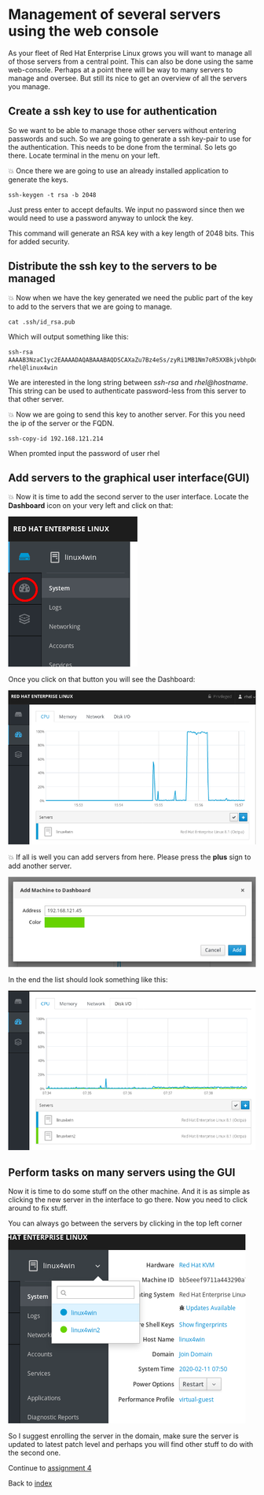 # Management of several servers using the web console

As your fleet of Red Hat Enterprise Linux grows you will want to manage all of those servers from a central point. This can also be done using the same web-console. Perhaps at a point there will be way to many servers to manage and oversee. But still its nice to get an overview of all the servers you manage.

## Create a ssh key to use for authentication

So we want to be able to manage those other servers without entering passwords and such. So we are going to generate a ssh key-pair to use for the authentication. This needs to be done from the terminal. So lets go there. Locate terminal in the menu on your left.

:boom: Once there we are going to use an already installed application to generate the keys.
```
ssh-keygen -t rsa -b 2048
```
Just press enter to accept defaults. We input no password since then we would need to use a password anyway to unlock the key.

This command will generate an RSA key with a key length of 2048 bits. This for added security.

## Distribute the ssh key to the servers to be managed

:boom: Now when we have the key generated we need the public part of the key to add to the servers that we are going to manage. 
```
cat .ssh/id_rsa.pub
```
Which will output something like this:
```
ssh-rsa AAAAB3NzaC1yc2EAAAADAQABAAABAQDSCAXaZu7Bz4eSs/zyRi1MB1Nm7oR5XXBkjvbhpDdszPkUouDk+2MJ6/nK19NEtJ1yGU6t02kPQLTq6aOvUaPZsQ+wXFL3qPWhxSb60Tbc/t1+Nhh9FfeIQO+cqzq4PtCkC7DThSjParCkmkTn5JnIYNaVvOimaI9c4lO0qrt+6kdty2oTIbdcOrM0CERDBWhzECCmCDpAXv6R4/G+g2WXTXefpmGgwEdNiDVfV79niJQj4DnG0DVQV/uFNKoV/AyzGcKFVNzaO7PSqoY5kdQjlAEa3tr2SETLH8jjSec7ux4BDoAyPU+qNLWTCHNnlZ6yB4isbPbKw5RcOaDnZiLr rhel@linux4win
```
We are interested in the long string between *ssh-rsa* and *rhel@hostname*. This string can be used to authenticate password-less from this server to that other server. 

:boom: Now we are going to send this key to another server. For this you need the ip of the server or the FQDN. 
```
ssh-copy-id 192.168.121.214
```
When promted input the password of user rhel

## Add servers to the graphical user interface(GUI)

:boom: Now it is time to add the second server to the user interface. Locate the **Dashboard** icon on your very left and click on that:

![the dashboard button](images/interface_dashboard.png)

Once you click on that button you will see the Dashboard:

![the dashboard](images/interface_dashboardsingle.png)

:boom: If all is well you can add servers from here. Please press the **plus** sign to add another server.

![add the server](images//interface_addserver.png)

In the end the list should look something like this:

![added a server](images/interface_moreservers.png)

## Perform tasks on many servers using the GUI

Now it is time to do some stuff on the other machine. And it is as simple as clicking the new server in the interface to go there. Now you need to click around to fix stuff.

You can always go between the servers by clicking in the top left corner

![switch server](images/interface_switchnode.png)

So I suggest enrolling the server in the domain, make sure the server is updated to latest patch level and perhaps you will find other stuff to do with the second one.

Continue to [assignment 4](assign4.md)

Back to [index](thews.md)